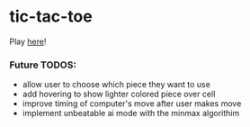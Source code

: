 # tic-tac-toe

Play [here](https://therealfake.github.io/tic-tac-toe/)!

### Future TODOS:
- allow user to choose which piece they want to use
- add hovering to show lighter colored piece over cell
- improve timing of computer's move after user makes move
- implement unbeatable ai mode with the minmax algorithim